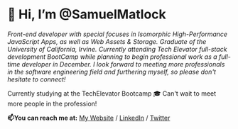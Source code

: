 # 👋 Hi, I’m @SamuelMatlock

*Front-end developer with special focuses in Isomorphic High-Performance JavaScript Apps, as well as Web Assets & Storage. Graduate of the University of California, Irvine. Currently attending Tech Elevator full-stack development BootCamp while planning to begin professional work as a full-time developer in December. I look forward to meeting more professionals in the software engineering field and furthering myself, so please don't hesitate to connect!* 

Currently studying at the TechElevator Bootcamp :mortar_board: Can't wait to meet more people in the profession!

**📫You can reach me at:** [My Website](samuelmatlock.com) / [LinkedIn](linkedin.com/in/samuelmatlock/) / [Twitter](twitter.com/samuelmatlock)
